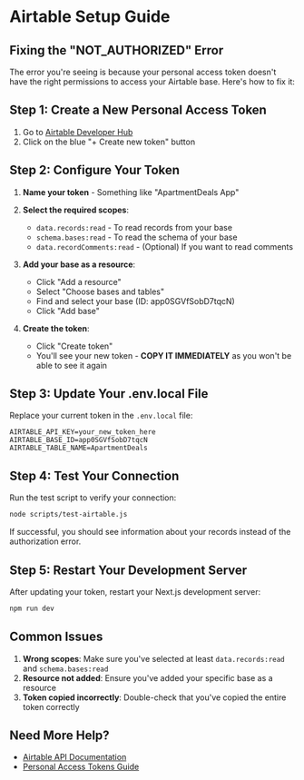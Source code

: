 # Airtable Setup Guide

## Fixing the "NOT_AUTHORIZED" Error

The error you're seeing is because your personal access token doesn't have the right permissions to access your Airtable base. Here's how to fix it:

## Step 1: Create a New Personal Access Token

1. Go to [Airtable Developer Hub](https://airtable.com/create/tokens)
2. Click on the blue "+ Create new token" button

## Step 2: Configure Your Token

1. **Name your token** - Something like "ApartmentDeals App"

2. **Select the required scopes**:

   - `data.records:read` - To read records from your base
   - `schema.bases:read` - To read the schema of your base
   - `data.recordComments:read` - (Optional) If you want to read comments

3. **Add your base as a resource**:

   - Click "Add a resource"
   - Select "Choose bases and tables"
   - Find and select your base (ID: app0SGVfSobD7tqcN)
   - Click "Add base"

4. **Create the token**:
   - Click "Create token"
   - You'll see your new token - **COPY IT IMMEDIATELY** as you won't be able to see it again

## Step 3: Update Your .env.local File

Replace your current token in the `.env.local` file:

```
AIRTABLE_API_KEY=your_new_token_here
AIRTABLE_BASE_ID=app0SGVfSobD7tqcN
AIRTABLE_TABLE_NAME=ApartmentDeals
```

## Step 4: Test Your Connection

Run the test script to verify your connection:

```bash
node scripts/test-airtable.js
```

If successful, you should see information about your records instead of the authorization error.

## Step 5: Restart Your Development Server

After updating your token, restart your Next.js development server:

```bash
npm run dev
```

## Common Issues

1. **Wrong scopes**: Make sure you've selected at least `data.records:read` and `schema.bases:read`
2. **Resource not added**: Ensure you've added your specific base as a resource
3. **Token copied incorrectly**: Double-check that you've copied the entire token correctly

## Need More Help?

- [Airtable API Documentation](https://airtable.com/developers/web/api/introduction)
- [Personal Access Tokens Guide](https://support.airtable.com/docs/creating-personal-access-tokens)
